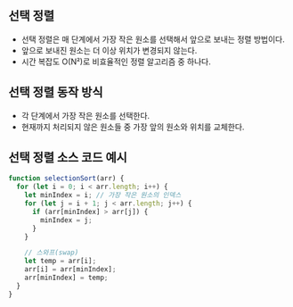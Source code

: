 ## 선택 정렬

- 선택 정렬은 매 단계에서 가장 작은 원소를 선택해서 앞으로 보내는 정렬 방법이다.
- 앞으로 보내진 원소는 더 이상 위치가 변경되지 않는다.
- 시간 복잡도 O(N²)로 비효율적인 정렬 알고리즘 중 하나다.

## 선택 정렬 동작 방식

- 각 단계에서 가장 작은 원소를 선택한다.
- 현재까지 처리되지 않은 원소들 중 가장 앞의 원소와 위치를 교체한다.

## 선택 정렬 소스 코드 예시

```js
function selectionSort(arr) {
  for (let i = 0; i < arr.length; i++) {
    let minIndex = i; // 가장 작은 원소의 인덱스
    for (let j = i + 1; j < arr.length; j++) {
      if (arr[minIndex] > arr[j]) {
        minIndex = j;
      }
    }

    // 스와프(swap)
    let temp = arr[i];
    arr[i] = arr[minIndex];
    arr[minIndex] = temp;
  }
}
```
